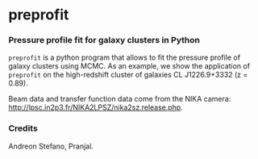 # preprofit
### Pressure profile fit for galaxy clusters in Python
`preprofit` is a python program that allows to fit the pressure profile of galaxy clusters using MCMC.
As an example, we show the application of `preprofit` on the high-redshift cluster of galaxies CL J1226.9+3332 (z = 0.89).

Beam data and transfer function data come from the NIKA camera: http://lpsc.in2p3.fr/NIKA2LPSZ/nika2sz.release.php.
### Credits
Andreon Stefano, Pranjal.
